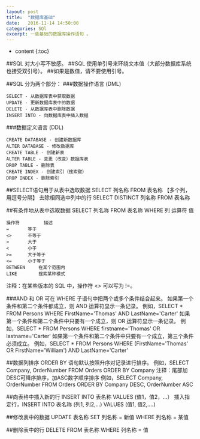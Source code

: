 ```yaml
---
layout: post
title:  "数据库基础"
date:   2016-11-14 14:50:00
categories: SQl
excerpt: 一些基础的数据库操作语句 。
---
```


* content
{:toc}

##SQL 对大小写不敏感。
##SQL 使用单引号来环绕文本值（大部分数据库系统也接受双引号）。
##如果是数值，请不要使用引号。


##SQL 分为两个部分：
###数据操作语言 (DML) 

    SELECT - 从数据库表中获取数据
    UPDATE - 更新数据库表中的数据
    DELETE - 从数据库表中删除数据
    INSERT INTO - 向数据库表中插入数据

###数据定义语言 (DDL)

    CREATE DATABASE - 创建新数据库
    ALTER DATABASE - 修改数据库
    CREATE TABLE - 创建新表
    ALTER TABLE - 变更（改变）数据库表
    DROP TABLE - 删除表
    CREATE INDEX - 创建索引（搜索键）
    DROP INDEX - 删除索引

##SELECT语句用于从表中选取数据
    SELECT 列名称 FROM 表名称 【多个列，用逗号分隔】
    去除相同选中列中的行 SELECT DISTINCT 列名称 FROM 表名称


##有条件地从表中选取数据
    SELECT 列名称 FROM 表名称 WHERE 列 运算符 值

    操作符 		描述
    = 		等于
    <> 		不等于
    > 		大于
    < 		小于
    >= 		大于等于
    <= 		小于等于
    BETWEEN 	在某个范围内
    LIKE 		搜索某种模式
注释：在某些版本的 SQL 中，操作符 <> 可以写为 !=。

###AND 和 OR 可在 WHERE 子语句中把两个或多个条件结合起来。
如果第一个条件和第二个条件都成立，则 AND 运算符显示一条记录。
    例如，SELECT * FROM Persons WHERE FirstName='Thomas' AND LastName='Carter'
如果第一个条件和第二个条件中只要有一个成立，则 OR 运算符显示一条记录。
    例如，SELECT * FROM Persons WHERE firstname='Thomas' OR lastname='Carter'
如果第一个条件和第二个条件中只要有一个成立，第三个条件必须成立。
    例如，SELECT * FROM Persons WHERE (FirstName='Thomas' OR FirstName='William')
AND LastName='Carter'


##数据列排序
ORDER BY 语句默认按照升序对记录进行排序。
    例如，SELECT Company, OrderNumber FROM Orders ORDER BY Company
注释：尾部加DESC可降序排序，加ASC数字顺序排序
     例如，SELECT Company, OrderNumber FROM Orders ORDER BY Company DESC, OrderNumber ASC


##向表格中插入新的行
    INSERT INTO 表名称 VALUES (值1，值2，...）
    插入指定行，INSERT INTO 表名称 (列1, 列2,...) VALUES (值1, 值2,....)


##修改表中的数据
    UPDATE 表名称 SET 列名称 = 新值 WHERE 列名称 = 某值

##删除表中的行
    DELETE FROM 表名称 WHERE 列名称 = 值
